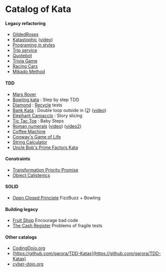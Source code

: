 Catalog of Kata 
==============

#### Legacy refactoring
- [GildedRoses](https://github.com/emilybache/GildedRose-Refactoring-Kata)
- [Katastophic](https://github.com/AxaWebCenter/Dojo-13) ([video](http://www.dailymotion.com/video/x21n34n_conf-42-valtech_tech))
- [Programing in styles](https://github.com/crista/exercises-in-programming-style)
- [Trip service](https://github.com/sandromancuso/trip-service-kata)
- [Quotebot](https://github.com/cyriux/legacy-testing-kata-java)
- [Trivia Game](https://github.com/jbrains/trivia)
- [Racing Cars](https://github.com/emilybache/Racing-Car-Katas)
- [Mikado Method](https://github.com/mikadomethod)

#### TDD
- [Mars Rover](http://www.techinterviewpuzzles.com/2010/09/mars-rovers-thoughtworks-puzzles.html)
- [Bowling kata](https://trello-attachments.s3.amazonaws.com/53977b31329103a4be804a28/54e5d7a4343c0dce5bd5766a/a7e2746ad5aab5ec4d4549a609c71326/Bowling_Game_Kata.pdf) : Step by step TDD
- [Diamond](https://github.com/emilybache/DiamondKata) : [Recycle](http://coding-is-like-cooking.info/2015/04/iterative-incremental-tdd-diamond-kata/?utm_content=buffer0e675&utm_medium=social&utm_source=twitter.com&utm_campaign=buffer) tests
- [Bank Kata](https://github.com/sandromancuso/Bank-kata) : Double loop outside in ([2](https://github.com/dlresende/bank-app-kata)) ([video](https://www.youtube.com/watch?v=XHnuMjah6ps))
- [Elephant Carpaccio](https://docs.google.com/document/d/1TCuuu-8Mm14oxsOnlk8DqfZAA1cvtYu9WGv67Yj_sSk/pub) : Story slicing 
- [Tic Tac Toe](http://fr.slideshare.net/pkofler/baby-steps-34874184) : Baby Steps 
- [Roman numerals](http://codingdojo.org/cgi-bin/index.pl?KataRomanNumerals) ([video](https://www.youtube.com/watch?v=iZjgj1S0FCY#t=120)) ([video2](http://blog.coreyhaines.com/2012/12/roman-numerals-kata-with-commentary.html))
- [Coffee Machine](http://simcap.github.io/coffeemachine/)
- [Conway's Game of Life](http://coderetreat.org/gol)
- [String Calculator](http://osherove.com/tdd-kata-1/)
- [Uncle Bob's Prime Factors Kata](http://butunclebob.com/ArticleS.UncleBob.ThePrimeFactorsKata)

#### Constraints
- [Transformation Priority Promise](http://blog.8thlight.com/micah-martin/2012/11/17/transformation-priority-premise-applied.html) 
- [Object Calistenics](https://www.cs.helsinki.fi/u/luontola/tdd-2009/ext/ObjectCalisthenics.pdf) 

#### SOLID
- [Open Closed Principle](https://github.com/cbouttaz/KataLog.git) FizzBuzz + Bowling

#### Building legacy
- [Fruit Shop](https://speakerdeck.com/jeanlaurent/fruitshop) Encourage bad code
- [The Cash Register](https://gist.github.com/searls/1202077) Problems of fragile tests

#### Other catalogs
- [CodingDojo.org](http://codingdojo.org/cgi-bin/index.pl?KataCatalogue)
- [https://github.com/garora/TDD-Katas](https://github.com/garora/TDD-Katas)
- [cyber-dojo.org](https://github.com/JonJagger/cyber-dojo/tree/master/exercises)
